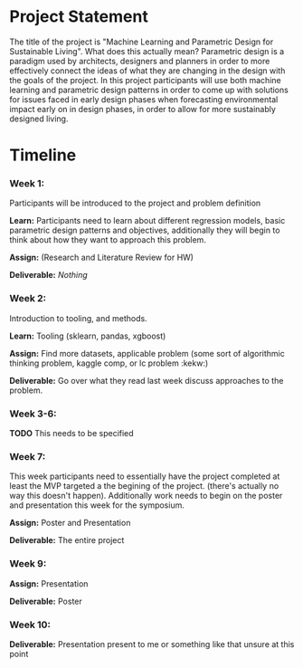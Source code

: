 # Project Statement

The title of the project is "Machine Learning and Parametric Design for Sustainable Living". What does this actually mean? Parametric design is a paradigm used by architects, designers and planners in order to more effectively connect the ideas of what they are changing in the design with the goals of the project. In this project participants will use both machine learning and parametric design patterns in order to come up with solutions for issues faced in early design phases when forecasting environmental impact early on in design phases, in order to allow for more sustainably designed living.

# Timeline

### Week 1: 

Participants will be introduced to the project and problem definition 

**Learn:** Participants need to learn about different regression models, basic parametric design patterns and objectives, additionally they will begin to think about how they want to approach this problem.

**Assign:** (Research and Literature Review for HW)

**Deliverable:** *Nothing* 


### Week 2:

Introduction to tooling, and methods. 

**Learn:** Tooling (sklearn, pandas, xgboost) 

**Assign:** Find more datasets, applicable problem (some sort of algorithmic thinking problem, kaggle comp, or lc problem :kekw:) 

**Deliverable:** Go over what they read last week discuss approaches to the problem.


### Week 3-6:

**TODO** This needs to be specified


### Week 7:

This week participants need to essentially have the project completed at least the MVP targeted a the begining of the project. (there's actually no way this doesn't happen). Additionally work needs to begin on the poster and presentation this week for the symposium. 

**Assign:** Poster and Presentation 

**Deliverable:** The entire project


### Week 9:

**Assign:** Presentation 

**Deliverable:** Poster


### Week 10:

**Deliverable:** Presentation present to me or something like that unsure at this point
